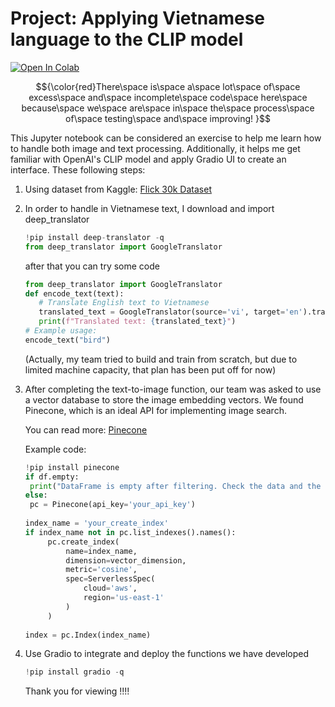 # Project: Applying Vietnamese language to the CLIP model

[![Open In Colab](https://colab.research.google.com/assets/colab-badge.svg)](https://colab.research.google.com/drive/1Hrho3rsZdJbwwR9o-JbF_6kW_4H_X3Jo?usp=sharing)

$${\color{red}There\space is\space a\space lot\space of\space excess\space and\space incomplete\space code\space here\space because\space we\space are\space in\space the\space process\space of\space testing\space and\space improving!
}$$

This Jupyter notebook can be considered an exercise to help me learn how to handle both image and text processing. Additionally, it helps me get familiar with OpenAI's CLIP model and apply Gradio UI to create an interface.
These following steps:
  1. Using dataset from Kaggle: [Flick 30k Dataset](https://www.kaggle.com/datasets/adityajn105/flickr30k)
  2. In order to handle in Vietnamese text, I download and import deep_translator
       ```python
       !pip install deep-translator -q
       from deep_translator import GoogleTranslator
       ```
     after that you can try some code
       ```python
       from deep_translator import GoogleTranslator
       def encode_text(text):
          # Translate English text to Vietnamese
          translated_text = GoogleTranslator(source='vi', target='en').translate(text)
          print(f"Translated text: {translated_text}")
       # Example usage:
       encode_text("bird")
       ```
       (Actually, my team tried to build and train from scratch, but due to limited machine capacity, that plan has been put off for now)
  3. After completing the text-to-image function, our team was asked to use a vector database to store the image embedding vectors. We found Pinecone, which is an ideal API for implementing image search.
     
     You can read more: [Pinecone](https://app.pinecone.io/organizations/-O8_zvi_yYrICdZWOojj/projects/a5d60944-5800-4cdf-a863-bf8c1df6c04d/indexes)

     Example code:

     ```python
     !pip install pinecone
     if df.empty:
      print("DataFrame is empty after filtering. Check the data and the fix_array_format_safe function.")
     else:
      pc = Pinecone(api_key='your_api_key')
  
     index_name = 'your_create_index'
     if index_name not in pc.list_indexes().names():
          pc.create_index(
              name=index_name,
              dimension=vector_dimension,
              metric='cosine',
              spec=ServerlessSpec(
                  cloud='aws',
                  region='us-east-1'
              )
          )
  
     index = pc.Index(index_name)
     ```

4. Use Gradio to integrate and deploy the functions we have developed
   ```python
   !pip install gradio -q
   ```

   Thank you for viewing !!!!



      


